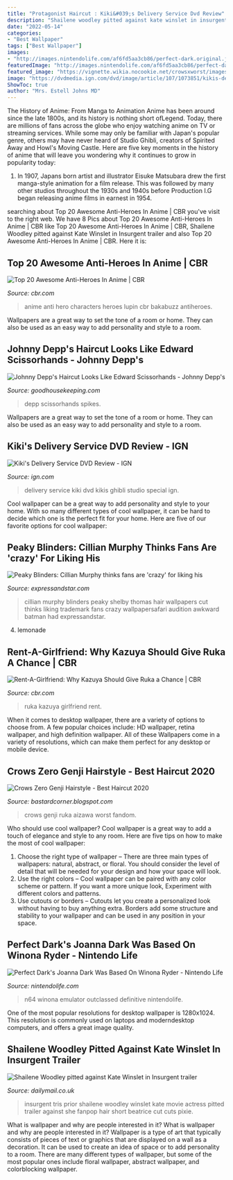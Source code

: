 ```yaml
---
title: "Protagonist Haircut : Kiki&#039;s Delivery Service Dvd Review"
description: "Shailene woodley pitted against kate winslet in insurgent trailer"
date: "2022-05-14"
categories:
- "Best Wallpaper"
tags: ["Best Wallpaper"]
images:
- "http://images.nintendolife.com/af6fd5aa3cb86/perfect-dark.original.jpg"
featuredImage: "http://images.nintendolife.com/af6fd5aa3cb86/perfect-dark.original.jpg"
featured_image: "https://vignette.wikia.nocookie.net/crowsxworst/images/1/1f/Crows_Zero-018-3233.jpg/revision/latest?cb=20161115135924"
image: "https://dvdmedia.ign.com/dvd/image/article/107/1073851/kikis-delivery-service-studio-ghibli-special-edition-20100303044132356-000.jpg"
ShowToc: true
author: "Mrs. Estell Johns MD"
---
```



The History of Anime: From Manga to Animation
Anime has been around since the late 1800s, and its history is nothing short ofLegend. Today, there are millions of fans across the globe who enjoy watching anime on TV or streaming services. While some may only be familiar with Japan's popular genre, others may have never heard of Studio Ghibli, creators of Spirited Away and Howl's Moving Castle. Here are five key moments in the history of anime that will leave you wondering why it continues to grow in popularity today:
1) In 1907, Japans born artist and illustrator Eisuke Matsubara drew the first manga-style animation for a film release. This was followed by many other studios throughout the 1930s and 1940s before Production I.G began releasing anime films in earnest in 1954.

	

		
searching about Top 20 Awesome Anti-Heroes In Anime | CBR you've visit to the right web. We have 8 Pics about Top 20 Awesome Anti-Heroes In Anime | CBR like Top 20 Awesome Anti-Heroes In Anime | CBR, Shailene Woodley pitted against Kate Winslet in Insurgent trailer and also Top 20 Awesome Anti-Heroes In Anime | CBR. Here it is:
		
    
## Top 20 Awesome Anti-Heroes In Anime | CBR

<img loading=lazy src="https://static2.cbrimages.com/wordpress/wp-content/uploads/2018/07/vegeta-spike-lupin-anime-anti-hero.jpg" onerror="this.onerror=null;this.src='https://tse2.mm.bing.net/th?id=OIP.tN-7T1cVbEcdTPywjKPL1wHaDt&amp;pid=15.1';" alt="Top 20 Awesome Anti-Heroes In Anime | CBR">

_Source: cbr.com_

>anime anti hero characters heroes lupin cbr bakabuzz antiheroes. 

	

Wallpapers are a great way to set the tone of a room or home. They can also be used as an easy way to add personality and style to a room.

    
## Johnny Depp&#039;s Haircut Looks Like Edward Scissorhands - Johnny Depp&#039;s

<img loading=lazy src="http://ghk.h-cdn.co/assets/16/21/480x610/gallery-1464192932-johnny-depp-haircut-2016.jpg" onerror="this.onerror=null;this.src='https://tse4.mm.bing.net/th?id=OIP.3iJ40fsh95RIGHZeob1IiQHaJa&amp;pid=15.1';" alt="Johnny Depp&#039;s Haircut Looks Like Edward Scissorhands - Johnny Depp&#039;s">

_Source: goodhousekeeping.com_

>depp scissorhands spikes. 

	

Wallpapers are a great way to set the tone of a room or home. They can also be used as an easy way to add personality and style to a room.

    
## Kiki&#039;s Delivery Service DVD Review - IGN

<img loading=lazy src="https://dvdmedia.ign.com/dvd/image/article/107/1073851/kikis-delivery-service-studio-ghibli-special-edition-20100303044132356-000.jpg" onerror="this.onerror=null;this.src='https://tse3.mm.bing.net/th?id=OIP.luVWEzlFXL4yikPNDBq7awHaEc&amp;pid=15.1';" alt="Kiki&#039;s Delivery Service DVD Review - IGN">

_Source: ign.com_

>delivery service kiki dvd kikis ghibli studio special ign. 

	

Cool wallpaper can be a great way to add personality and style to your home. With so many different types of cool wallpaper, it can be hard to decide which one is the perfect fit for your home. Here are five of our favorite options for cool wallpaper: 

    
## Peaky Blinders: Cillian Murphy Thinks Fans Are &#039;crazy&#039; For Liking His

<img loading=lazy src="https://www.expressandstar.com/resizer/UHYqJ5xo9-7EwJHnyc4jKfa_ZcA=/990x0/filters:quality(100)/arc-anglerfish-arc2-prod-expressandstar-mna.s3.amazonaws.com/public/2JSNZN4SOJGGLPALEWRJFPT3GI.jpg" onerror="this.onerror=null;this.src='https://tse3.mm.bing.net/th?id=OIP.5Hf9IJTk_f6p9X3NvE_eAgHaE8&amp;pid=15.1';" alt="Peaky Blinders: Cillian Murphy thinks fans are &#039;crazy&#039; for liking his">

_Source: expressandstar.com_

>cillian murphy blinders peaky shelby thomas hair wallpapers cut thinks liking trademark fans crazy wallpapersafari audition awkward batman had expressandstar. 

	

4. lemonade 

    
## Rent-A-Girlfriend: Why Kazuya Should Give Ruka A Chance | CBR

<img loading=lazy src="https://static3.cbrimages.com/wordpress/wp-content/uploads/2020/11/ruka-kazuya.jpg" onerror="this.onerror=null;this.src='https://tse2.mm.bing.net/th?id=OIP.DYRRxfiBwU1UHVBsGxnNLgHaDt&amp;pid=15.1';" alt="Rent-A-Girlfriend: Why Kazuya Should Give Ruka a Chance | CBR">

_Source: cbr.com_

>ruka kazuya girlfriend rent. 

	

When it comes to desktop wallpaper, there are a variety of options to choose from. A few popular choices include: HD wallpaper, retina wallpaper, and high definition wallpaper. All of these Wallpapers come in a variety of resolutions, which can make them perfect for any desktop or mobile device. 

    
## Crows Zero Genji Hairstyle - Best Haircut 2020

<img loading=lazy src="https://vignette.wikia.nocookie.net/crowsxworst/images/1/1f/Crows_Zero-018-3233.jpg/revision/latest?cb=20161115135924" onerror="this.onerror=null;this.src='https://tse2.mm.bing.net/th?id=OIP.X73j-uIouzHql5HiE5VAHwAAAA&amp;pid=15.1';" alt="Crows Zero Genji Hairstyle - Best Haircut 2020">

_Source: bastardcorner.blogspot.com_

>crows genji ruka aizawa worst fandom. 

	

Who should use cool wallpaper?
Cool wallpaper is a great way to add a touch of elegance and style to any room. Here are five tips on how to make the most of cool wallpaper: 
1) Choose the right type of wallpaper – There are three main types of wallpapers: natural, abstract, or floral. You should consider the level of detail that will be needed for your design and how your space will look. 
2) Use the right colors – Cool wallpaper can be paired with any color scheme or pattern. If you want a more unique look, Experiment with different colors and patterns. 
3) Use cutouts or borders – Cutouts let you create a personalized look without having to buy anything extra. Borders add some structure and stability to your wallpaper and can be used in any position in your space.

    
## Perfect Dark&#039;s Joanna Dark Was Based On Winona Ryder - Nintendo Life

<img loading=lazy src="http://images.nintendolife.com/af6fd5aa3cb86/perfect-dark.original.jpg" onerror="this.onerror=null;this.src='https://tse2.mm.bing.net/th?id=OIP.DLuXceT32lK0pUikADfhmQHaEE&amp;pid=15.1';" alt="Perfect Dark&#039;s Joanna Dark Was Based On Winona Ryder - Nintendo Life">

_Source: nintendolife.com_

>n64 winona emulator outclassed definitive nintendolife. 

	

One of the most popular resolutions for desktop wallpaper is 1280x1024. This resolution is commonly used on laptops and moderndesktop computers, and offers a great image quality.

    
## Shailene Woodley Pitted Against Kate Winslet In Insurgent Trailer

<img loading=lazy src="https://i.dailymail.co.uk/i/pix/2014/12/12/2401C74A00000578-0-image-m-21_1418410683291.jpg" onerror="this.onerror=null;this.src='https://tse4.mm.bing.net/th?id=OIP.LwiPpHB_stbcs8SDp22dkgHaGk&amp;pid=15.1';" alt="Shailene Woodley pitted against Kate Winslet in Insurgent trailer">

_Source: dailymail.co.uk_

>insurgent tris prior shailene woodley winslet kate movie actress pitted trailer against she fanpop hair short beatrice cut cuts pixie. 

	

What is wallpaper and why are people interested in it?
What is wallpaper and why are people interested in it?
Wallpaper is a type of art that typically consists of pieces of text or graphics that are displayed on a wall as a decoration. It can be used to create an idea of space or to add personality to a room. There are many different types of wallpaper, but some of the most popular ones include floral wallpaper, abstract wallpaper, and colorblocking wallpaper.

